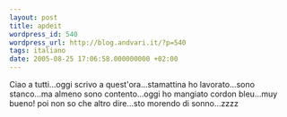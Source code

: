 ```yaml
---
layout: post
title: apdeit
wordpress_id: 540
wordpress_url: http://blog.andvari.it/?p=540
tags: italiano
date: 2005-08-25 17:06:58.000000000 +02:00
---
```

Ciao a tutti...oggi scrivo a quest'ora...stamattina ho lavorato...sono stanco...ma almeno sono contento...oggi ho mangiato cordon bleu...muy bueno!
poi non so che altro dire...sto morendo di sonno...zzzz
